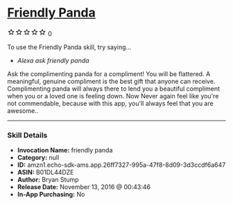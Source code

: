 # [Friendly Panda](http://alexa.amazon.com/#skills/amzn1.echo-sdk-ams.app.26ff7327-995a-47f8-8d09-3d3ccdf6a647)
![0 stars](../../images/ic_star_border_black_18dp_1x.png)![0 stars](../../images/ic_star_border_black_18dp_1x.png)![0 stars](../../images/ic_star_border_black_18dp_1x.png)![0 stars](../../images/ic_star_border_black_18dp_1x.png)![0 stars](../../images/ic_star_border_black_18dp_1x.png) 0

To use the Friendly Panda skill, try saying...

* *Alexa ask friendly panda*

Ask the complimenting panda for a compliment! You will be flattered. A meaningful, genuine compliment is the best gift that anyone can receive. Complimenting panda will always there to lend you a beautiful compliment when you or a loved one is feeling down. 
Now Never again feel like you're not commendable, because with this app, you'll always feel that you are awesome..

***

### Skill Details

* **Invocation Name:** friendly panda
* **Category:** null
* **ID:** amzn1.echo-sdk-ams.app.26ff7327-995a-47f8-8d09-3d3ccdf6a647
* **ASIN:** B01DL44DZE
* **Author:** Bryan Stump
* **Release Date:** November 13, 2016 @ 00:43:46
* **In-App Purchasing:** No
